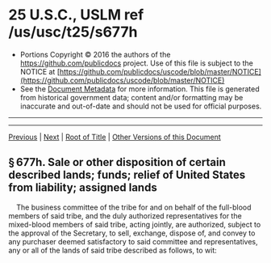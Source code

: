 ---
---

# 25 U.S.C., USLM ref /us/usc/t25/s677h

* Portions Copyright © 2016 the authors of the https://github.com/publicdocs project.
  Use of this file is subject to the NOTICE at [https://github.com/publicdocs/uscode/blob/master/NOTICE](https://github.com/publicdocs/uscode/blob/master/NOTICE)
* See the [Document Metadata](././../../../../..//README.md) for more information.
  This file is generated from historical government data; content and/or formatting may be inaccurate and out-of-date and should not be used for official purposes.

----------
----------

[Previous](./../../../../..//us/usc/t25/ch14/schXXVIII/m__us_usc_t25_s677g.md) | [Next](./../../../../..//us/usc/t25/ch14/schXXVIII/m__us_usc_t25_s677i.md) | [Root of Title](./../../../../../) | [Other Versions of this Document](https://publicdocs.github.io/go/links?ns=uslm&ref=%2Fus%2Fusc%2Ft25%2Fs677h)

## § 677h. Sale or other disposition of certain described lands; funds; relief of United States from liability; assigned lands

    The business committee of the tribe for and on behalf of the full-blood members of said tribe, and the duly authorized representatives for the mixed-blood members of said tribe, acting jointly, are authorized, subject to the approval of the Secretary, to sell, exchange, dispose of, and convey to any purchaser deemed satisfactory to said committee and representatives, any or all of the lands of said tribe described as follows, to wit:

<table>

      <tr>

        <td> 

    Description  </td>

        <td> 

    Section  </td>

        <td> 

    Acres  </td>

  </tr>

      <tr>

        <td> 

    Township 1 North, Range 1 East:  </td>

        <td>   </td>

        <td>   </td>

  </tr>

      <tr>

        <td> 

    NW/4 SW/4  </td>

        <td> 

    35  </td>

        <td> 

    40.00  </td>

  </tr>

      <tr>

        <td> 

    Township 1 North, Range 1 West:  </td>

        <td>   </td>

        <td>   </td>

  </tr>

      <tr>

        <td> 

    W/2 NE/4  </td>

        <td> 

    20  </td>

        <td> 

    80.00  </td>

  </tr>

      <tr>

        <td> 

    SE/4 SW/4  </td>

        <td> 

    21  </td>

        <td> 

    40.00  </td>

  </tr>

      <tr>

        <td> 

    NE/4 NW/4; N/2 SW/4  </td>

        <td> 

    28  </td>

        <td> 

    120.00  </td>

  </tr>

      <tr>

        <td colspan="2"> 

    Total  </td>

        <td> 

    240.00  </td>

  </tr>

      <tr>

        <td>   </td>

        <td>   </td>

        <td>   </td>

  </tr>

      <tr>

        <td> 

    Township 2 North, Range 1 West:  </td>

        <td>   </td>

        <td>   </td>

  </tr>

      <tr>

        <td> 

    E/2 SW/4 NE/4  </td>

        <td> 

    35  </td>

        <td> 

    20.00  </td>

  </tr>

      <tr>

        <td> 

    Township 1 South, Range 1 West:  </td>

        <td>   </td>

        <td>   </td>

  </tr>

      <tr>

        <td> 

    NW/4 SE/4  </td>

        <td> 

    6  </td>

        <td> 

    40.00  </td>

  </tr>

      <tr>

        <td> 

    Lot 3  </td>

        <td> 

    7  </td>

        <td> 

    40.51  </td>

  </tr>

      <tr>

        <td> 

    S/2 NE/4; NE/4 SE/4; W/2 SW/4 NW/4; W/2 NW/4 SW/4  </td>

        <td> 

    16  </td>

        <td> 

    160.00  </td>

  </tr>

      <tr>

        <td> 

    E/2 SE/4  </td>

        <td> 

    17  </td>

        <td> 

    80.00  </td>

  </tr>

      <tr>

        <td> 

    E/2 NE/4  </td>

        <td> 

    20  </td>

        <td> 

    80.00  </td>

  </tr>

      <tr>

        <td> 

    SE/4 SE/4  </td>

        <td> 

    29  </td>

        <td> 

    40.00  </td>

  </tr>

      <tr>

        <td> 

    Lot 2  </td>

        <td> 

    30  </td>

        <td> 

    40.26  </td>

  </tr>

      <tr>

        <td> 

    SW/4 NW/4; SW/4 SE/4  </td>

        <td> 

    35  </td>

        <td> 

    80.00  </td>

  </tr>

      <tr>

        <td> 

    SW/4 NE/4  </td>

        <td> 

    36  </td>

        <td> 

    40.00  </td>

  </tr>

      <tr>

        <td colspan="2"> 

    Total  </td>

        <td> 

    600.77  </td>

  </tr>

      <tr>

        <td>   </td>

        <td>   </td>

        <td>   </td>

  </tr>

      <tr>

        <td> 

    Township 1 South, Range 2 West:  </td>

        <td>   </td>

        <td>   </td>

  </tr>

      <tr>

        <td> 

    NW/4 SW/4  </td>

        <td> 

    12  </td>

        <td> 

    40.00  </td>

  </tr>

      <tr>

        <td> 

    S/2 NE/4; N/2 SE/4  </td>

        <td> 

    14  </td>

        <td> 

    160.00  </td>

  </tr>

      <tr>

        <td colspan="2"> 

    Total  </td>

        <td> 

    200.00  </td>

  </tr>

      <tr>

        <td>   </td>

        <td>   </td>

        <td>   </td>

  </tr>

      <tr>

        <td> 

    Township 1 South, Range 3 West:  </td>

        <td>   </td>

        <td>   </td>

  </tr>

      <tr>

        <td> 

    SW/4 E/4  </td>

        <td> 

    8  </td>

        <td> 

    40.00  </td>

  </tr>

      <tr>

        <td> 

    NW/4S NW/4  </td>

        <td> 

    16  </td>

        <td> 

    40.00  </td>

  </tr>

      <tr>

        <td colspan="2"> 

    Total  </td>

        <td> 

    80.00  </td>

  </tr>

      <tr>

        <td>   </td>

        <td>   </td>

        <td>   </td>

  </tr>

      <tr>

        <td> 

    Township 1 South, Range 8 West:  </td>

        <td>   </td>

        <td>   </td>

  </tr>

      <tr>

        <td> 

    W/2 SW/4  </td>

        <td> 

    3  </td>

        <td> 

    80.00  </td>

  </tr>

      <tr>

        <td> 

    NE/4 SE/4  </td>

        <td> 

    4  </td>

        <td> 

    40.00  </td>

  </tr>

      <tr>

        <td> 

    All  </td>

        <td> 

    5  </td>

        <td> 

    721.00  </td>

  </tr>

      <tr>

        <td> 

    All  </td>

        <td> 

    6  </td>

        <td> 

    695.40  </td>

  </tr>

      <tr>

        <td> 

    NE/4 NW/4  </td>

        <td> 

    10  </td>

        <td> 

    40.00  </td>

  </tr>

      <tr>

        <td> 

    NE/4 SW/4  </td>

        <td> 

    12  </td>

        <td> 

    40.00  </td>

  </tr>

      <tr>

        <td> 

    SW/4 NW/4  </td>

        <td> 

    14  </td>

        <td> 

    40.00  </td>

  </tr>

      <tr>

        <td colspan="2"> 

    Total  </td>

        <td> 

    1,656.40  </td>

  </tr>

      <tr>

        <td>   </td>

        <td>   </td>

        <td>   </td>

  </tr>

      <tr>

        <td> 

    Township 2 South, Range 1 West:  </td>

        <td>   </td>

        <td>   </td>

  </tr>

      <tr>

        <td> 

    S/2 SW/4; SE/4 SE/4  </td>

        <td> 

    1  </td>

        <td> 

    120.00  </td>

  </tr>

      <tr>

        <td> 

    Lot 3; SE/4 NW/4  </td>

        <td> 

    4  </td>

        <td> 

    81.28  </td>

  </tr>

      <tr>

        <td> 

    Lots 1 &amp; 2; E/2 NW/4; W/2 NE/4  </td>

        <td> 

    7  </td>

        <td> 

    237.78  </td>

  </tr>

      <tr>

        <td> 

    NW/4 NW/4  </td>

        <td> 

    12  </td>

        <td> 

    40.00  </td>

  </tr>

      <tr>

        <td> 

    SE/4 NE/4  </td>

        <td> 

    13  </td>

        <td> 

    40.00  </td>

  </tr>

      <tr>

        <td colspan="2"> 

    Total  </td>

        <td> 

    519.06  </td>

  </tr>

      <tr>

        <td>   </td>

        <td>   </td>

        <td>   </td>

  </tr>

      <tr>

        <td> 

    Township 2 South, Range 1 East:  </td>

        <td>   </td>

        <td>   </td>

  </tr>

      <tr>

        <td> 

    Lot 2; SE/4 NW/4  </td>

        <td> 

    18  </td>

        <td> 

    79.71  </td>

  </tr>

      <tr>

        <td> 

    Township 2 South, Range 2 West:  </td>

        <td>   </td>

        <td>   </td>

  </tr>

      <tr>

        <td> 

    S/2 S/2  </td>

        <td> 

    2  </td>

        <td> 

    160.00  </td>

  </tr>

      <tr>

        <td> 

    N/2  </td>

        <td> 

    12  </td>

        <td> 

    320.00  </td>

  </tr>

      <tr>

        <td colspan="2"> 

    Total  </td>

        <td> 

    480.00  </td>

  </tr>

      <tr>

        <td>   </td>

        <td>   </td>

        <td>   </td>

  </tr>

      <tr>

        <td> 

    Township 2 South, Range 3 West:  </td>

        <td>   </td>

        <td>   </td>

  </tr>

      <tr>

        <td> 

    E/2 NE/4  </td>

        <td> 

    17  </td>

        <td> 

    80.00  </td>

  </tr>

      <tr>

        <td> 

    NE/4 SW/4; S/2 SE/4  </td>

        <td> 

    19  </td>

        <td> 

    120.00  </td>

  </tr>

      <tr>

        <td> 

    NW/4 SW/4  </td>

        <td> 

    29  </td>

        <td> 

    40.00  </td>

  </tr>

      <tr>

        <td> 

    Lots 1 &amp; 2; E/2 NW/4; NE/4  </td>

        <td> 

    30  </td>

        <td> 

    316.36  </td>

  </tr>

      <tr>

        <td> 

    Lot 2; SE/4 NW/4  </td>

        <td> 

    31  </td>

        <td> 

    78.40  </td>

  </tr>

      <tr>

        <td colspan="2"> 

    Total  </td>

        <td> 

    634.76  </td>

  </tr>

      <tr>

        <td>   </td>

        <td>   </td>

        <td>   </td>

  </tr>

      <tr>

        <td> 

    Township 2 South, Range 4 West:  </td>

        <td>   </td>

        <td>   </td>

  </tr>

      <tr>

        <td> 

    SW/4 SW/4  </td>

        <td> 

    1  </td>

        <td> 

    40.00  </td>

  </tr>

      <tr>

        <td> 

    SE/4 SW/4; SW/4 SE/4  </td>

        <td> 

    9  </td>

        <td> 

    80.00  </td>

  </tr>

      <tr>

        <td> 

    W/2 NE/4  </td>

        <td> 

    16  </td>

        <td> 

    80.00  </td>

  </tr>

      <tr>

        <td> 

    NE/4  </td>

        <td> 

    28  </td>

        <td> 

    160.00  </td>

  </tr>

      <tr>

        <td> 

    N/2 SE/4  </td>

        <td> 

    32  </td>

        <td> 

    80.00  </td>

  </tr>

      <tr>

        <td> 

    Lots 3 &amp; 4; N/2 SW/4  </td>

        <td> 

    33  </td>

        <td> 

    167.31  </td>

  </tr>

      <tr>

        <td> 

    NE/4 SW/4; N/2 SE/4; Lots 1 &amp; 2  </td>

        <td> 

    36  </td>

        <td> 

    200.46  </td>

  </tr>

      <tr>

        <td colspan="2"> 

    Total  </td>

        <td> 

    807.77  </td>

  </tr>

      <tr>

        <td>   </td>

        <td>   </td>

        <td>   </td>

  </tr>

      <tr>

        <td> 

    Township 2 South, Range 5 West:  </td>

        <td>   </td>

        <td>   </td>

  </tr>

      <tr>

        <td> 

    NW/4  </td>

        <td> 

    10  </td>

        <td> 

    160.00  </td>

  </tr>

      <tr>

        <td> 

    NE/4 NE/4  </td>

        <td> 

    29  </td>

        <td> 

    40.00  </td>

  </tr>

      <tr>

        <td> 

    N/2 NE/4; SE/4 NE/4  </td>

        <td> 

    33  </td>

        <td> 

    120.00  </td>

  </tr>

      <tr>

        <td> 

    W/2 NW/4; SE/4 NW/4; N/2 SW/4; SE/4 SW/4; S/2 SE/4  </td>

        <td> 

    34  </td>

        <td> 

    320.00  </td>

  </tr>

      <tr>

        <td> 

    NW/4 SE/4  </td>

        <td> 

    36  </td>

        <td> 

    40.00  </td>

  </tr>

      <tr>

        <td colspan="2"> 

    Total  </td>

        <td> 

    680.00  </td>

  </tr>

      <tr>

        <td>   </td>

        <td>   </td>

        <td>   </td>

  </tr>

      <tr>

        <td> 

    Township 2 South, Range 7 West:  </td>

        <td>   </td>

        <td>   </td>

  </tr>

      <tr>

        <td> 

    NE/4 SE/4; SW/4 SW/4  </td>

        <td> 

    13  </td>

        <td> 

    80.00  </td>

  </tr>

      <tr>

        <td> 

    NE/4 NE/4; SW/4 NW/4; N/2 SW/4; SE/4 SW/4; W/2 SE/4; SE/4 SE/4  </td>

        <td> 

    14  </td>

        <td> 

    320.00  </td>

  </tr>

      <tr>

        <td> 

    W/2 NE/4; SE/4 NE/4  </td>

        <td> 

    15  </td>

        <td> 

    120.00  </td>

  </tr>

      <tr>

        <td> 

    N/2 NE/4  </td>

        <td> 

    23  </td>

        <td> 

    80.00  </td>

  </tr>

      <tr>

        <td> 

    N/2 N/2; SE/4 NE/4  </td>

        <td> 

    24  </td>

        <td> 

    200.00  </td>

  </tr>

      <tr>

        <td colspan="2"> 

    Total  </td>

        <td> 

    800.00  </td>

  </tr>

      <tr>

        <td>   </td>

        <td>   </td>

        <td>   </td>

  </tr>

      <tr>

        <td> 

    Township 2 South, Range 8 West:  </td>

        <td>   </td>

        <td>   </td>

  </tr>

      <tr>

        <td> 

     SE/4 SW/4  </td>

        <td> 

    31  </td>

        <td> 

    40.00  </td>

  </tr>

      <tr>

        <td> 

    Township 3 South, Range 1 East:  </td>

        <td>   </td>

        <td>   </td>

  </tr>

      <tr>

        <td> 

    Lot 2; SE/4 NW/4; S/2 NE/4  </td>

        <td> 

    7  </td>

        <td> 

    158.12  </td>

  </tr>

      <tr>

        <td> 

    N/2 SW/4; SW/4 NE/4; NW/4 SE/4  </td>

        <td> 

    16  </td>

        <td> 

    160.00  </td>

  </tr>

      <tr>

        <td> 

    Lots 1, 2 &amp; 3; NE/4 SW/4  </td>

        <td> 

    18  </td>

        <td> 

    155.35  </td>

  </tr>

      <tr>

        <td> 

    E/2 NE/4  </td>

        <td> 

    30  </td>

        <td> 

    80.00  </td>

  </tr>

      <tr>

        <td colspan="2"> 

    Total  </td>

        <td> 

    553.47  </td>

  </tr>

      <tr>

        <td>   </td>

        <td>   </td>

        <td>   </td>

  </tr>

      <tr>

        <td> 

    Township 3 South, Range 2 East:  </td>

        <td>   </td>

        <td>   </td>

  </tr>

      <tr>

        <td> 

    Lot 8  </td>

        <td> 

    6  </td>

        <td> 

    35.49  </td>

  </tr>

      <tr>

        <td> 

    SW/4 SW/4  </td>

        <td> 

    25  </td>

        <td> 

    40.00  </td>

  </tr>

      <tr>

        <td> 

    SE/4 NW/4; E/2 SW/4  </td>

        <td> 

    36  </td>

        <td> 

    120.00  </td>

  </tr>

      <tr>

        <td colspan="2"> 

    Total  </td>

        <td> 

    195.49  </td>

  </tr>

      <tr>

        <td>   </td>

        <td>   </td>

        <td>   </td>

  </tr>

      <tr>

        <td> 

    Township 3 South, Range 1 West:  </td>

        <td>   </td>

        <td>   </td>

  </tr>

      <tr>

        <td> 

    N/2 SE/4  </td>

        <td> 

    3  </td>

        <td> 

    80.00  </td>

  </tr>

      <tr>

        <td> 

    Lots 1–8, Incl  </td>

        <td> 

    22  </td>

        <td> 

    331.46  </td>

  </tr>

      <tr>

        <td> 

    Lots 1–4, Incl.; S/2 N/2  </td>

        <td> 

    23  </td>

        <td> 

    338.28  </td>

  </tr>

      <tr>

        <td> 

    Lots 1–4, Incl.; S/2 N/2  </td>

        <td> 

    24  </td>

        <td> 

    341.20  </td>

  </tr>

      <tr>

        <td> 

    W/2 SE/4  </td>

        <td> 

    25  </td>

        <td> 

    80.00  </td>

  </tr>

      <tr>

        <td colspan="2"> 

    Total  </td>

        <td> 

    1,170.94  </td>

  </tr>

      <tr>

        <td>   </td>

        <td>   </td>

        <td>   </td>

  </tr>

      <tr>

        <td> 

    Township 3 South, Range 2 West:  </td>

        <td>   </td>

        <td>   </td>

  </tr>

      <tr>

        <td> 

    S/2 S/2  </td>

        <td> 

    9  </td>

        <td> 

    160.00  </td>

  </tr>

      <tr>

        <td> 

    S/2 SE/4  </td>

        <td> 

    7  </td>

        <td> 

    80.00  </td>

  </tr>

      <tr>

        <td> 

    SW/4 SW/4  </td>

        <td> 

    8  </td>

        <td> 

    40.00  </td>

  </tr>

      <tr>

        <td> 

    W/2 SW/4  </td>

        <td> 

    15  </td>

        <td> 

    80.00  </td>

  </tr>

      <tr>

        <td> 

    NE/4 SW/4; NW/4; SE/4  </td>

        <td> 

    16  </td>

        <td> 

    360.00  </td>

  </tr>

      <tr>

        <td> 

    SW/4 SW/4  </td>

        <td> 

    17  </td>

        <td> 

    40.00  </td>

  </tr>

      <tr>

        <td> 

    NE/4 NE/4  </td>

        <td> 

    18  </td>

        <td> 

    40.00  </td>

  </tr>

      <tr>

        <td> 

    N/2 NE/4  </td>

        <td> 

    21  </td>

        <td> 

    80.00  </td>

  </tr>

      <tr>

        <td> 

    N/2 NW/4  </td>

        <td> 

    24  </td>

        <td> 

    80.00  </td>

  </tr>

      <tr>

        <td> 

    W/2 SW/4  </td>

        <td> 

    33  </td>

        <td> 

    80.00  </td>

  </tr>

      <tr>

        <td colspan="2"> 

    Total  </td>

        <td> 

    1,040.00  </td>

  </tr>

      <tr>

        <td>   </td>

        <td>   </td>

        <td>   </td>

  </tr>

      <tr>

        <td> 

    Township 3 South, Range 3 West:  </td>

        <td>   </td>

        <td>   </td>

  </tr>

      <tr>

        <td> 

    S/2 NW/4; NE/4 SW/4; N/2 SE/4  </td>

        <td> 

    2  </td>

        <td> 

    200.00  </td>

  </tr>

      <tr>

        <td> 

    NW/4 SE/4; N/2 SW/4  </td>

        <td> 

    17  </td>

        <td> 

    120.00  </td>

  </tr>

      <tr>

        <td> 

    All (Lots 1–4, Incl., E/2 W/2; E/2)  </td>

        <td> 

    19  </td>

        <td> 

    633.87  </td>

  </tr>

      <tr>

        <td> 

    SW/4 SW/4  </td>

        <td> 

    20  </td>

        <td> 

    40.00  </td>

  </tr>

      <tr>

        <td> 

    E/2 SW/4  </td>

        <td> 

    21  </td>

        <td> 

    80.00  </td>

  </tr>

      <tr>

        <td> 

    N/2 NW/4; S/2 NE/4; NE/4 SE/4  </td>

        <td> 

    29  </td>

        <td> 

    200.00  </td>

  </tr>

      <tr>

        <td> 

    W/2 NE/4; NE/4 NW/4; Lot 1  </td>

        <td> 

    30  </td>

        <td> 

    158.66  </td>

  </tr>

      <tr>

        <td colspan="2"> 

    Total  </td>

        <td> 

    1,432.53  </td>

  </tr>

      <tr>

        <td>   </td>

        <td>   </td>

        <td>   </td>

  </tr>

      <tr>

        <td> 

    Township 3 South, Range 4 West:  </td>

        <td>   </td>

        <td>   </td>

  </tr>

      <tr>

        <td> 

    SW/4 NW/4  </td>

        <td> 

    11  </td>

        <td> 

    40.00  </td>

  </tr>

      <tr>

        <td> 

    S/2 SE/4; SE/4 SW/4; N/2 S/2  </td>

        <td> 

    13  </td>

        <td> 

    280.00  </td>

  </tr>

      <tr>

        <td> 

    NE/4; NE/4 NW/4  </td>

        <td> 

    24  </td>

        <td> 

    200.00  </td>

  </tr>

      <tr>

        <td> 

    SE/4 NE/4; W/2 NE/4; E/2 NW/4  </td>

        <td> 

    26  </td>

        <td> 

    200.00  </td>

  </tr>

      <tr>

        <td> 

    E/2 NE/4  </td>

        <td> 

    30  </td>

        <td> 

    80.00  </td>

  </tr>

      <tr>

        <td colspan="2"> 

    Total  </td>

        <td> 

    800.00  </td>

  </tr>

      <tr>

        <td>   </td>

        <td>   </td>

        <td>   </td>

  </tr>

      <tr>

        <td> 

    Township 3 South, Range 5 West:  </td>

        <td>   </td>

        <td>   </td>

  </tr>

      <tr>

        <td> 

    Lots 1 &amp; 2; SE/4 NE/4  </td>

        <td> 

    3  </td>

        <td> 

    118.86  </td>

  </tr>

      <tr>

        <td> 

    Lot 4; SW/4 NW/4; W/2 SW/4; SE/4 SW/4  </td>

        <td> 

    2  </td>

        <td> 

    199.58  </td>

  </tr>

      <tr>

        <td> 

    S/2 NE/4; N/2 SE/4  </td>

        <td> 

    5  </td>

        <td> 

    160.00  </td>

  </tr>

      <tr>

        <td> 

    NW/4; W/2 NE/4; NE/4 SW/4; NW/4 SE/4  </td>

        <td> 

    11  </td>

        <td> 

    320.00  </td>

  </tr>

      <tr>

        <td> 

    W/2 E/2  </td>

        <td> 

    12  </td>

        <td> 

    160.00  </td>

  </tr>

      <tr>

        <td> 

    W/2 E/2  </td>

        <td> 

    13  </td>

        <td> 

    160.00  </td>

  </tr>

      <tr>

        <td> 

    SW/4 NW/4; N/2 SW/4; SW/4 SW/4  </td>

        <td> 

    21  </td>

        <td> 

    160.00  </td>

  </tr>

      <tr>

        <td> 

    E/2 NE/4  </td>

        <td> 

    34  </td>

        <td> 

    80.00  </td>

  </tr>

      <tr>

        <td colspan="2"> 

    Total  </td>

        <td> 

    1,358.44  </td>

  </tr>

      <tr>

        <td>   </td>

        <td>   </td>

        <td>   </td>

  </tr>

      <tr>

        <td> 

    Township 3 South, Range 7 West:  </td>

        <td>   </td>

        <td>   </td>

  </tr>

      <tr>

        <td> 

    Lots 3 &amp; 4  </td>

        <td> 

    7  </td>

        <td> 

    66.55  </td>

  </tr>

      <tr>

        <td> 

    S/2  </td>

        <td> 

    13  </td>

        <td> 

    320.00  </td>

  </tr>

      <tr>

        <td> 

    NW/4 SW/4  </td>

        <td> 

    16  </td>

        <td> 

    40.00  </td>

  </tr>

      <tr>

        <td> 

    E/2 SE/4; SW/4 SE/4; W/2 NW/4  </td>

        <td> 

    17  </td>

        <td> 

    200.00  </td>

  </tr>

      <tr>

        <td> 

    E/2 NE/4; Lots 1 &amp; 2  </td>

        <td> 

    18  </td>

        <td> 

    147.16  </td>

  </tr>

      <tr>

        <td colspan="2"> 

    Total  </td>

        <td> 

    773.71  </td>

  </tr>

      <tr>

        <td>   </td>

        <td>   </td>

        <td>   </td>

  </tr>

      <tr>

        <td> 

    Township 3 South, Range 8 West:  </td>

        <td>   </td>

        <td>   </td>

  </tr>

      <tr>

        <td> 

    E/2; NW/4; E/2 SW/4  </td>

        <td> 

    35  </td>

        <td> 

    560.00  </td>

  </tr>

      <tr>

        <td> 

    S/2 S/2  </td>

        <td> 

    1  </td>

        <td> 

    160.00  </td>

  </tr>

      <tr>

        <td> 

    SW/4  </td>

        <td> 

    2  </td>

        <td> 

    160.00  </td>

  </tr>

      <tr>

        <td> 

    W/2 SE/4  </td>

        <td> 

    3  </td>

        <td> 

    80.00  </td>

  </tr>

      <tr>

        <td> 

    Lots 3; SE/4 NW/4; NE/4 SW/4  </td>

        <td> 

    6  </td>

        <td> 

    120.04  </td>

  </tr>

      <tr>

        <td> 

    SE/4  </td>

        <td> 

    9  </td>

        <td> 

    160.00  </td>

  </tr>

      <tr>

        <td> 

    NE/4  </td>

        <td> 

    10  </td>

        <td> 

    160.00  </td>

  </tr>

      <tr>

        <td> 

    S/2 NW/4  </td>

        <td> 

    11  </td>

        <td> 

    80.00  </td>

  </tr>

      <tr>

        <td> 

    NW/4; SE/4  </td>

        <td> 

    12  </td>

        <td> 

    320.00  </td>

  </tr>

      <tr>

        <td> 

    N/2 NE/4; SE/4 NE/4; SE/4; NE/4 NW/4  </td>

        <td> 

    13  </td>

        <td> 

    320.00  </td>

  </tr>

      <tr>

        <td> 

    NE/4; S/2  </td>

        <td> 

    14  </td>

        <td> 

    480.00  </td>

  </tr>

      <tr>

        <td> 

    S/2  </td>

        <td> 

    15  </td>

        <td> 

    320.00  </td>

  </tr>

      <tr>

        <td> 

    W/2 NE/4; S/2 NW/4  </td>

        <td> 

    27  </td>

        <td> 

    160.00  </td>

  </tr>

      <tr>

        <td colspan="2"> 

    Total  </td>

        <td> 

    3,080.04  </td>

  </tr>

      <tr>

        <td>   </td>

        <td>   </td>

        <td>   </td>

  </tr>

      <tr>

        <td> 

    Township 3 South, Range 9 West:  </td>

        <td>   </td>

        <td>   </td>

  </tr>

      <tr>

        <td> 

    SW/4 NW/4; NW/4 SW/4  </td>

        <td> 

    27  </td>

        <td> 

    80.00  </td>

  </tr>

      <tr>

        <td> 

    Township 4 South, Range 2 West:  </td>

        <td>   </td>

        <td>   </td>

  </tr>

      <tr>

        <td> 

    Lot 3; NE/4 SW/4; N/2 SE/4  </td>

        <td> 

    7  </td>

        <td> 

    159.70  </td>

  </tr>

      <tr>

        <td> 

    E/2 NE/4; SW/4 NE/4  </td>

        <td> 

    12  </td>

        <td> 

    120.00  </td>

  </tr>

      <tr>

        <td> 

    E/2 NW/4; SW/4 NW/4  </td>

        <td> 

    16  </td>

        <td> 

    120.00  </td>

  </tr>

      <tr>

        <td> 

    SE/4 NE/4; NW/4; NW/4 SW/4; N/2 SE/4  </td>

        <td> 

    17  </td>

        <td> 

    320.00  </td>

  </tr>

      <tr>

        <td> 

    Lot 1  </td>

        <td> 

    18  </td>

        <td> 

    39.91  </td>

  </tr>

      <tr>

        <td> 

    SE/4, S/2 NE/4; S/2 SW/4  </td>

        <td> 

    21  </td>

        <td> 

    320.00  </td>

  </tr>

      <tr>

        <td> 

    S/2  </td>

        <td> 

    22  </td>

        <td> 

    320.00  </td>

  </tr>

      <tr>

        <td> 

    W/2 SW/4  </td>

        <td> 

    23  </td>

        <td> 

    80.00  </td>

  </tr>

      <tr>

        <td> 

    Lot 4  </td>

        <td> 

    26  </td>

        <td> 

    6.89  </td>

  </tr>

      <tr>

        <td> 

    Lots 1–4, Incl  </td>

        <td> 

    27  </td>

        <td> 

    26.59  </td>

  </tr>

      <tr>

        <td> 

    Lots 1–4, Incl  </td>

        <td> 

    28  </td>

        <td> 

    126.64  </td>

  </tr>

      <tr>

        <td> 

    Lots 1–6, Incl.; NE/4; E/2 NW/4  </td>

        <td> 

    30  </td>

        <td> 

    475.16  </td>

  </tr>

      <tr>

        <td colspan="2"> 

    Total  </td>

        <td> 

    2,114.89  </td>

  </tr>

      <tr>

        <td>   </td>

        <td>   </td>

        <td>   </td>

  </tr>

      <tr>

        <td> 

    Township 4 South, Range 3 West:  </td>

        <td>   </td>

        <td>   </td>

  </tr>

      <tr>

        <td> 

    Lot 10  </td>

        <td> 

    2  </td>

        <td> 

    40.90  </td>

  </tr>

      <tr>

        <td> 

    E/2 NE/4; NE/4 SE/4  </td>

        <td> 

    13  </td>

        <td> 

    120.00  </td>

  </tr>

      <tr>

        <td> 

    Lots 1 &amp; 2; N/2 SE/4; SW/4; N/2  </td>

        <td> 

    25  </td>

        <td> 

    622.29  </td>

  </tr>

      <tr>

        <td> 

    All  </td>

        <td> 

    26  </td>

        <td> 

    640.00  </td>

  </tr>

      <tr>

        <td> 

    Lots 1–6, Incl.; NW/4 NW/4  </td>

        <td> 

    35  </td>

        <td> 

    237.96  </td>

  </tr>

      <tr>

        <td> 

    Lot 1  </td>

        <td> 

    36  </td>

        <td> 

    25.75  </td>

  </tr>

      <tr>

        <td colspan="2"> 

    Total  </td>

        <td> 

    1,686.90  </td>

  </tr>

      <tr>

        <td>   </td>

        <td>   </td>

        <td>   </td>

  </tr>

      <tr>

        <td> 

    Township 4 South, Range 4 West:  </td>

        <td>   </td>

        <td>   </td>

  </tr>

      <tr>

        <td> 

    S/2  </td>

        <td> 

    25  </td>

        <td> 

    320.00  </td>

  </tr>

      <tr>

        <td> 

    Township 4 South, Range 8 West:  </td>

        <td>   </td>

        <td>   </td>

  </tr>

      <tr>

        <td> 

    N/2  </td>

        <td> 

    29  </td>

        <td> 

    320.00  </td>

  </tr>

      <tr>

        <td> 

    Township 4 South, Range 9 West:  </td>

        <td>   </td>

        <td>   </td>

  </tr>

      <tr>

        <td> 

    S/2  </td>

        <td> 

    9  </td>

        <td> 

    320.00  </td>

  </tr>

      <tr>

        <td> 

    All  </td>

        <td> 

    10  </td>

        <td> 

    640.00  </td>

  </tr>

      <tr>

        <td> 

    All  </td>

        <td> 

    11  </td>

        <td> 

    640.00  </td>

  </tr>

      <tr>

        <td> 

    S/2  </td>

        <td> 

    12  </td>

        <td> 

    320.00  </td>

  </tr>

      <tr>

        <td> 

    N/2; N/2 S/2; SE/4 SE/4  </td>

        <td> 

    13  </td>

        <td> 

    520.00  </td>

  </tr>

      <tr>

        <td> 

    N/2  </td>

        <td> 

    14  </td>

        <td> 

    320.00  </td>

  </tr>

      <tr>

        <td> 

    N/2  </td>

        <td> 

    15  </td>

        <td> 

    320.00  </td>

  </tr>

      <tr>

        <td> 

    N/2  </td>

        <td> 

    16  </td>

        <td> 

    320.00  </td>

  </tr>

      <tr>

        <td> 

    N/2  </td>

        <td> 

    17  </td>

        <td> 

    320.00  </td>

  </tr>

      <tr>

        <td> 

    Lots 3 &amp; 4; E/2 SW/4; SE/4  </td>

        <td> 

    18  </td>

        <td> 

    319.09  </td>

  </tr>

      <tr>

        <td> 

    Lots 1 &amp; 2; E/2 NW/4; NE/4  </td>

        <td> 

    19  </td>

        <td> 

    319.37  </td>

  </tr>

      <tr>

        <td colspan="2"> 

    Total  </td>

        <td> 

    4,358.46  </td>

  </tr>

      <tr>

        <td>   </td>

        <td>   </td>

        <td>   </td>

  </tr>

      <tr>

        <td> 

    Township 4 South, Range 10 West:  </td>

        <td>   </td>

        <td>   </td>

  </tr>

      <tr>

        <td> 

    S/2  </td>

        <td> 

    13  </td>

        <td> 

    320.00  </td>

  </tr>

      <tr>

        <td> 

    SE/4 NW/4; E/2 SW/4  </td>

        <td> 

    17  </td>

        <td> 

    120.00  </td>

  </tr>

      <tr>

        <td> 

    NE/4 NW/4  </td>

        <td> 

    20  </td>

        <td> 

    40.00  </td>

  </tr>

      <tr>

        <td colspan="2"> 

    Total  </td>

        <td> 

    480.00  </td>

  </tr>

      <tr>

        <td>   </td>

        <td>   </td>

        <td>   </td>

  </tr>

      <tr>

        <td> 

    Township 5 South, Range 7 West:  </td>

        <td>   </td>

        <td>   </td>

  </tr>

      <tr>

        <td> 

    S/2 SW/4  </td>

        <td> 

    35  </td>

        <td> 

    80.00  </td>

  </tr>

      <tr>

        <td> 

    Township 5 South, Range 9 West:  </td>

        <td>   </td>

        <td>   </td>

  </tr>

      <tr>

        <td> 

    SE/4 NW/4; S/2 NE/4  </td>

        <td> 

    34  </td>

        <td> 

    120.00  </td>

  </tr>

      <tr>

        <td> 

    SW/4 NW/4  </td>

        <td> 

    35  </td>

        <td> 

    40.00  </td>

  </tr>

      <tr>

        <td colspan="2"> 

    Total  </td>

        <td> 

    160.00  </td>

  </tr>

      <tr>

        <td>   </td>

        <td>   </td>

        <td>   </td>

  </tr>

      <tr>

        <td> 

    Township 6 South, Range 9 West:  </td>

        <td>   </td>

        <td>   </td>

  </tr>

      <tr>

        <td> 

    SW/4 SE/4  </td>

        <td> 

    5  </td>

        <td> 

    40.00  </td>

  </tr>

      <tr>

        <td> 

    W/2 NE/4; NW/4 SE/4  </td>

        <td> 

    8  </td>

        <td> 

    120.00  </td>

  </tr>

      <tr>

        <td colspan="2"> 

    Total  </td>

        <td> 

    160.00  </td>

  </tr>

      <tr>

        <td>   </td>

        <td>   </td>

        <td>   </td>

  </tr>

      <tr>

        <td colspan="2"> 

    Grand total  </td>

        <td> 

    27,043.34  </td>

  </tr>

    </table>

    All such sales, exchanges, or other dispositions shall be made upon such terms as said committee and said authorized representatives shall deem satisfactory and may be made pursuant to bids or at private sale, and all funds or other property derived from such sales, exchanges, or other dispositions shall be subject to the terms of this subchapter. Consent by the tribal business committee and said authorized representatives to the sale, exchange, or other disposal of the lands herein described shall relieve the United States of any liability resulting from such sale, exchange, or other disposition. The tribal business committee and said authorized representatives are further authorized to sell or dispose of tribal assigned lands to the assignees thereof under such terms and conditions as may be agreed upon by the said tribal business committee and said authorized representatives with the assignees, subject, however, to the approval of the Secretary.

([Aug. 27, 1954, ch. 1009][/us/act/1954-08-27/ch1009], § 9, [68 Stat. 869][/us/stat/68/869].)

----------

[Previous](./../../../../..//us/usc/t25/ch14/schXXVIII/m__us_usc_t25_s677g.md) | [Next](./../../../../..//us/usc/t25/ch14/schXXVIII/m__us_usc_t25_s677i.md) | [Root of Title](./../../../../../) | [Other Versions of this Document](https://publicdocs.github.io/go/links?ns=uslm&ref=%2Fus%2Fusc%2Ft25%2Fs677h)

----------
----------

[/us/act/1954-08-27/ch1009]: https://publicdocs.github.io/go/links?ns=uslm&ref=%2Fus%2Fact%2F1954-08-27%2Fch1009
[/us/stat/68/869]: https://publicdocs.github.io/go/links?ns=uslm&ref=%2Fus%2Fstat%2F68%2F869


